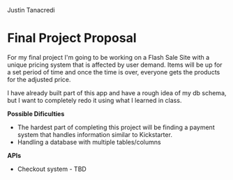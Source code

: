 Justin Tanacredi


**Final Project Proposal**
==========================


For my final project I'm going to be working on a Flash Sale Site with a unique pricing system that is affected by user demand. Items will be up for a set period of time and once the time is over, everyone gets the products for the adjusted price.

I have already built part of this app and have a rough idea of my db schema, but I want to completely redo it using what I learned in class.

**Possible Dificulties**        

* The hardest part of completing this project will be finding a payment system that handles information similar to Kickstarter.
* Handling a database with multiple tables/columns


**APIs**

* Checkout system - TBD